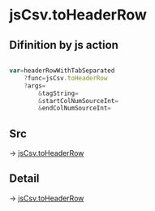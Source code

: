 # jsCsv.toHeaderRow

## Difinition by js action

```js.js

var=headerRowWithTabSeparated
	?func=jsCsv.toHeaderRow
	?args=
		&tagString=
		&startColNumSourceInt=
		&endColNumSourceInt=
```

## Src

-> [jsCsv.toHeaderRow](https://github.com/puutaro/CommandClick/blob/master/app/src/main/java/com/puutaro/commandclick/fragment_lib/terminal_fragment/js_interface/JsCsv.kt#L198)

## Detail

-> [jsCsv.toHeaderRow](https://github.com/puutaro/CommandClick/blob/master/md/developer/js_interface/details/JsCsv/toHeaderRow.md)
